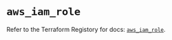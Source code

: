 # `aws_iam_role`

Refer to the Terraform Registory for docs: [`aws_iam_role`](https://registry.terraform.io/providers/hashicorp/aws/5.7.0/docs/resources/iam_role).
